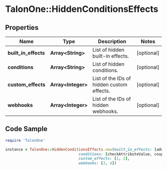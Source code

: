 # TalonOne::HiddenConditionsEffects

## Properties

Name | Type | Description | Notes
------------ | ------------- | ------------- | -------------
**built_in_effects** | **Array&lt;String&gt;** | List of hidden built-in effects. | [optional] 
**conditions** | **Array&lt;String&gt;** | List of hidden conditions. | [optional] 
**custom_effects** | **Array&lt;Integer&gt;** | List of the IDs of hidden custom effects. | [optional] 
**webhooks** | **Array&lt;Integer&gt;** | List of the IDs of hidden webhooks. | [optional] 

## Code Sample

```ruby
require 'TalonOne'

instance = TalonOne::HiddenConditionsEffects.new(built_in_effects: [addFreeItem, createNotification],
                                 conditions: [checkAttributeValue, couponCodeIsValid],
                                 custom_effects: [1, 2],
                                 webhooks: [3, 4])
```



